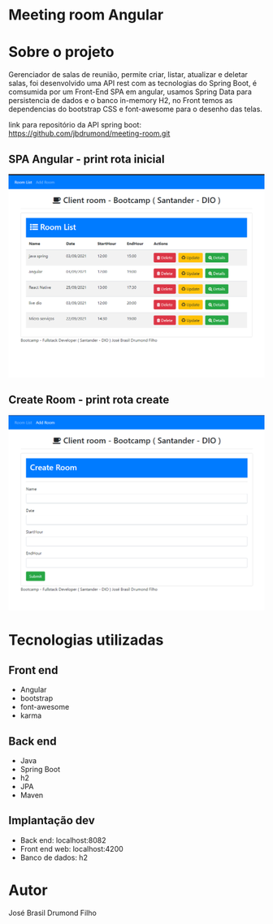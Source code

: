 # Meeting room Angular 

# Sobre o projeto

Gerenciador de salas de reunião, permite criar, listar, atualizar e deletar salas, foi desenvolvido uma API rest com as tecnologias do Spring Boot, é comsumida por um Front-End SPA em angular, usamos Spring Data para persistencia de dados e o banco in-memory H2, no Front temos as dependencias do bootstrap CSS e font-awesome para o desenho das telas. 

link para repositório da API spring boot:
<https://github.com/jbdrumond/meeting-room.git>


## SPA Angular - print rota inicial 
![Web 1](https://github.com/jbdrumond/assets/blob/1aa063a110eec4d7bff970f8b5492a7968672c53/list%20room.png)

## Create Room - print rota create 
![Web 2](https://github.com/jbdrumond/assets/blob/1aa063a110eec4d7bff970f8b5492a7968672c53/create%20room.png) 




# Tecnologias utilizadas
## Front end
- Angular 
- bootstrap
- font-awesome
- karma 

## Back end
- Java
- Spring Boot
- h2 
- JPA 
- Maven 


## Implantação dev
- Back end: localhost:8082
- Front end web: localhost:4200
- Banco de dados: h2 



# Autor

José Brasil Drumond Filho





